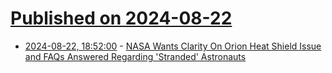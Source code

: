 # [Published on 2024-08-22](index.md)

* [2024-08-22, 18:52:00](https://soylentnews.org/article.pl?sid=24/08/22/0856254&from=rss) - [NASA Wants Clarity On Orion Heat Shield Issue and FAQs Answered Regarding 'Stranded' Astronauts](https://soylentnews.org/article.pl?sid=24/08/22/0856254&from=rss)
